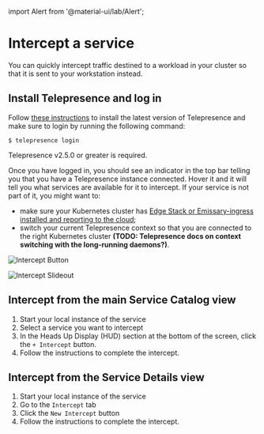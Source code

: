 import Alert from '@material-ui/lab/Alert';

# Intercept a service

You can quickly intercept traffic destined to a workload in your cluster so that it is sent to your workstation instead.

## Install Telepresence and log in

Follow [these instructions](/docs/telepresence/latest/install/) to install the latest version of Telepresence and make sure to login by running the following command:

    $ telepresence login

<Alert severity="info">Telepresence v2.5.0 or greater is required.</Alert>

Once you have logged in, you should see an indicator in the top bar telling you that you have a Telepresence instance
connected. Hover it and it will tell you what services are available for it to intercept. If your service is not part
of it, you might want to:
- make sure your Kubernetes cluster has [Edge Stack or Emissary-ingress installed and reporting to the cloud](/docs/cloud/latest/service-catalog/quick-start/);
- switch your current Telepresence context so that you are connected to the right Kubernetes cluster **(TODO: Telepresence docs on context switching with the long-running daemons?)**.

![Intercept Button](../../../images/cloud-intercept-button.png)

![Intercept Slideout](../../../images/cloud-intercept-slideout.png)

## Intercept from the main Service Catalog view

1. Start your local instance of the service
2. Select a service you want to intercept
3. In the Heads Up Display (HUD) section at the bottom of the screen, click the `+ Intercept` button.
4. Follow the instructions to complete the intercept.

## Intercept from the Service Details view

1. Start your local instance of the service
2. Go to the `Intercept` tab
3. Click the `New Intercept` button
4. Follow the instructions to complete the intercept.
